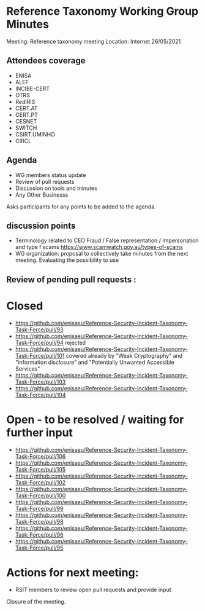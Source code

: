 # Reference Taxonomy Working Group Minutes

Meeting: Reference taxonomy meeting Location: Internet 26/05/2021

## Attendees coverage
- ENISA
- ALEF 
- INCIBE-CERT
- OTRS
- RedIRIS
- CERT.AT
- CERT.PT
- CESNET
- SWITCH
- CSIRT.UMINHO
- CIRCL

## Agenda
- WG members status update
- Review of pull requests
- Discussion on tools and minutes 
-	Any Other Businesss

Asks participants for any points to be added to the agenda.

## discussion points 
- Terminology related to CEO Fraud / False representation / Impersonation and type f scams https://www.scamwatch.gov.au/types-of-scams
- WG organization: proposal to collectively take minutes from the next meeting. Evaluating the possibility to use  

## Review of pending pull requests :

# Closed 
- https://github.com/enisaeu/Reference-Security-Incident-Taxonomy-Task-Force/pull/93 
- https://github.com/enisaeu/Reference-Security-Incident-Taxonomy-Task-Force/pull/94 rejected 
- https://github.com/enisaeu/Reference-Security-Incident-Taxonomy-Task-Force/pull/101 covered already by "Weak Cryptography" and "information disclosure" and "Potentially Unwanted Accessible Services" 
- https://github.com/enisaeu/Reference-Security-Incident-Taxonomy-Task-Force/pull/103 
- https://github.com/enisaeu/Reference-Security-Incident-Taxonomy-Task-Force/pull/104 

# Open - to be resolved / waiting for further input
- https://github.com/enisaeu/Reference-Security-Incident-Taxonomy-Task-Force/pull/106 
- https://github.com/enisaeu/Reference-Security-Incident-Taxonomy-Task-Force/pull/105 
- https://github.com/enisaeu/Reference-Security-Incident-Taxonomy-Task-Force/pull/102 
- https://github.com/enisaeu/Reference-Security-Incident-Taxonomy-Task-Force/pull/100 
- https://github.com/enisaeu/Reference-Security-Incident-Taxonomy-Task-Force/pull/99 
- https://github.com/enisaeu/Reference-Security-Incident-Taxonomy-Task-Force/pull/98
- https://github.com/enisaeu/Reference-Security-Incident-Taxonomy-Task-Force/pull/96
- https://github.com/enisaeu/Reference-Security-Incident-Taxonomy-Task-Force/pull/95

# Actions for next meeting:

-	RSIT members to review open pull requests and provide input 
 
Closure of the meeting. 
